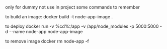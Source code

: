 only for dummy not use in project 
some commands to remember 

to build an image:
docker build -t node-app-image .

to deploy 
 docker run  -v %cd%:/app -v /app/node_modules -p 5000:5000 -d --name node-app node-app-image  

 to remove image
 docker rm node-app -f